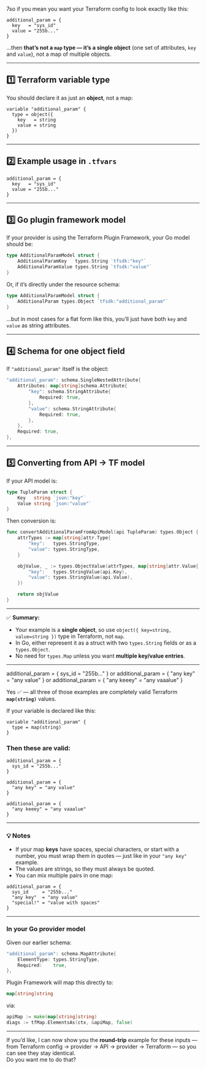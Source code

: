 7so if you mean you want your Terraform config to look exactly like this:

```hcl
additional_param = {
  key   = "sys_id"
  value = "255b..."
}
```

…then **that’s not a `map` type — it’s a single object** (one set of attributes, `key` and `value`), not a map of multiple objects.

***

## 1️⃣ Terraform variable type

You should declare it as just an **object**, not a map:

```hcl
variable "additional_param" {
  type = object({
    key   = string
    value = string
  })
}
```

***

## 2️⃣ Example usage in `.tfvars`

```hcl
additional_param = {
  key   = "sys_id"
  value = "255b..."
}
```

***

## 3️⃣ Go plugin framework model

If your provider is using the Terraform Plugin Framework, your Go model should be:

```go
type AdditionalParamModel struct {
    AdditionalParamKey   types.String `tfsdk:"key"`
    AdditionalParamValue types.String `tfsdk:"value"`
}
```

Or, if it’s directly under the resource schema:

```go
type AdditionalParamModel struct {
    AdditionalParam types.Object `tfsdk:"additional_param"`
}
```
…but in most cases for a flat form like this, you’ll just have both `key` and `value` as string attributes.

***

## 4️⃣ Schema for one object field

If `"additional_param"` itself is the object:

```go
"additional_param": schema.SingleNestedAttribute{
    Attributes: map[string]schema.Attribute{
        "key": schema.StringAttribute{
            Required: true,
        },
        "value": schema.StringAttribute{
            Required: true,
        },
    },
    Required: true,
},
```

***

## 5️⃣ Converting from API → TF model

If your API model is:

```go
type TupleParam struct {
    Key   string `json:"key"`
    Value string `json:"value"`
}
```

Then conversion is:

```go
func convertAdditionalParamFromApiModel(api TupleParam) types.Object {
    attrTypes := map[string]attr.Type{
        "key":   types.StringType,
        "value": types.StringType,
    }

    objValue, _ := types.ObjectValue(attrTypes, map[string]attr.Value{
        "key":   types.StringValue(api.Key),
        "value": types.StringValue(api.Value),
    })

    return objValue
}
```

***

✅ **Summary:**
- Your example is a **single object**, so use `object({ key=string, value=string })` type in Terraform, not `map`.
- In Go, either represent it as a struct with two `types.String` fields or as a `types.Object`.
- No need for `types.Map` unless you want **multiple key/value entries**.

********************


additional_param = {
  sys_id    = "255b..."
}
or
additional_param = {
  "any key" = "any value"
}
or
additional_param = {
  "any keeey" = "any vaaalue"
}

Yes ✅ — all three of those examples are completely valid Terraform **`map(string)`** values.  

If your variable is declared like this:  

```hcl
variable "additional_param" {
  type = map(string)
}
```

### Then these are valid:

```hcl
additional_param = {
  sys_id = "255b..."
}
```

```hcl
additional_param = {
  "any key" = "any value"
}
```

```hcl
additional_param = {
  "any keeey" = "any vaaalue"
}
```

***

### 💡 Notes
- If your map **keys** have spaces, special characters, or start with a number, you must wrap them in quotes — just like in your `"any key"` example.
- The values are strings, so they must always be quoted.
- You can mix multiple pairs in one map:

```hcl
additional_param = {
  sys_id     = "255b..."
  "any key"  = "any value"
  "special!" = "value with spaces"
}
```

***

### In your Go provider model
Given our earlier schema:

```go
"additional_param": schema.MapAttribute{
    ElementType: types.StringType,
    Required:    true,
},
```

Plugin Framework will map this directly to:
```go
map[string]string
```

via:
```go
apiMap := make(map[string]string)
diags := tfMap.ElementsAs(ctx, &apiMap, false)
```

***

If you’d like, I can now show you the **round-trip** example for these inputs — from Terraform config → provider → API → provider → Terraform — so you can see they stay identical.  
Do you want me to do that?



